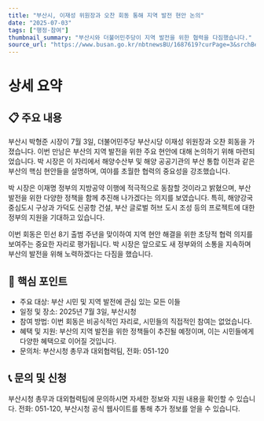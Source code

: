 ```yaml
---
title: "부산시, 이재성 위원장과 오찬 회동 통해 지역 발전 현안 논의"
date: "2025-07-03"
tags: ["행정·참여"]
thumbnail_summary: "부산시와 더불어민주당이 지역 발전을 위한 협력을 다짐했습니다."
source_url: "https://www.busan.go.kr/nbtnewsBU/1687619?curPage=3&srchBeginDt=&srchEndDt=&srchKey=&srchText="
---
```


# 상세 요약

## 📋 주요 내용
부산시 박형준 시장이 7월 3일, 더불어민주당 부산시당 이재성 위원장과 오찬 회동을 가졌습니다. 이번 만남은 부산의 지역 발전을 위한 주요 현안에 대해 논의하기 위해 마련되었습니다. 박 시장은 이 자리에서 해양수산부 및 해양 공공기관의 부산 통합 이전과 같은 부산의 핵심 현안들을 설명하며, 여야를 초월한 협력의 중요성을 강조했습니다.

박 시장은 이재명 정부의 지방공약 이행에 적극적으로 동참할 것이라고 밝혔으며, 부산 발전을 위한 다양한 정책을 함께 추진해 나가겠다는 의지를 보였습니다. 특히, 해양강국 중심도시 구상과 가덕도 신공항 건설, 부산 글로벌 허브 도시 조성 등의 프로젝트에 대한 정부의 지원을 기대하고 있습니다.

이번 회동은 민선 8기 출범 주년을 맞이하여 지역 현안 해결을 위한 초당적 협력 의지를 보여주는 중요한 자리로 평가됩니다. 박 시장은 앞으로도 새 정부와의 소통을 지속하며 부산의 발전을 위해 노력하겠다는 다짐을 했습니다.

## 🎯 핵심 포인트
- 주요 대상: 부산 시민 및 지역 발전에 관심 있는 모든 이들
- 일정 및 장소: 2025년 7월 3일, 부산시청
- 참여 방법: 이번 회동은 비공식적인 자리로, 시민들의 직접적인 참여는 없었습니다.
- 혜택 및 지원: 부산의 지역 발전을 위한 정책들이 추진될 예정이며, 이는 시민들에게 다양한 혜택으로 이어질 것입니다.
- 문의처: 부산시청 총무과 대외협력팀, 전화: 051-120

## 📞 문의 및 신청
부산시청 총무과 대외협력팀에 문의하시면 자세한 정보와 지원 내용을 확인할 수 있습니다. 전화: 051-120, 부산시청 공식 웹사이트를 통해 추가 정보를 얻을 수 있습니다.
